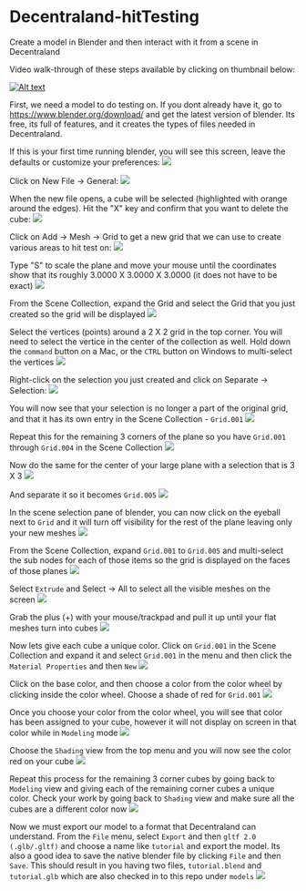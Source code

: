# Decentraland-hitTesting
Create a model in Blender and then interact with it from a scene in Decentraland

Video walk-through of these steps available by clicking on thumbnail below:

[![Alt text](https://img.youtube.com/vi/5ufjKbY0LHs/0.jpg)](https://www.youtube.com/watch?v=5ufjKbY0LHs)

First, we need a model to do testing on.  If you dont already have it, go to https://www.blender.org/download/ and get the latest version of blender.  Its free, its full of features, and it creates the types of files needed in Decentraland.

If this is your first time running blender, you will see this screen, leave the defaults or customize your preferences:
<img src="./ReadMe/blender_0.5.png">

Click on New File -> General:
<img src="./ReadMe/blender_1.png">

When the new file opens, a cube will be selected (highlighted with orange around the edges).  Hit the "X" key and confirm that you want to delete the cube:
<img src="./ReadMe/blender_2.png">

Click on Add -> Mesh -> Grid to get a new grid that we can use to create various areas to hit test on:
<img src="./ReadMe/blender_3.png">

Type "S" to scale the plane and move your mouse until the coordinates show that its roughly 3.0000 X 3.0000 X 3.0000 (it does not have to be exact)
<img src="./ReadMe/blender_4.png">

From the Scene Collection, expand the Grid and select the Grid that you just created so the grid will be displayed
<img src="./ReadMe/blender_5.png">

Select the vertices (points) around a 2 X 2 grid in the top corner.  You will need to select the vertice in the center of the collection as well.  Hold down the `command` button on a Mac, or the `CTRL` button on Windows to multi-select the vertices
<img src="./ReadMe/blender_6.png">

Right-click on the selection you just created and click on Separate -> Selection:
<img src="./ReadMe/blender_7.png">

You will now see that your selection is no longer a part of the original grid, and that it has its own entry in the Scene Collection - `Grid.001`
<img src="./ReadMe/blender_8.png">

Repeat this for the remaining 3 corners of the plane so you have `Grid.001` through `Grid.004` in the Scene Collection
<img src="./ReadMe/blender_9.png">

Now do the same for the center of your large plane with a selection that is 3 X 3
<img src="./ReadMe/blender_10.png">

And separate it so it becomes `Grid.005`
<img src="./ReadMe/blender_11.png">

In the scene selection pane of blender, you can now click on the eyeball next to `Grid` and it will turn off visibility for the rest of the plane leaving only your new meshes
<img src="./ReadMe/blender_12.png">

From the Scene Collection, expand `Grid.001` to `Grid.005` and multi-select the sub nodes for each of those items so the grid is displayed on the faces of those planes
<img src="./ReadMe/blender_13.2.png">

Select `Extrude` and Select -> All to select all the visible meshes on the screen
<img src="./ReadMe/blender_15.png">

Grab the plus (+) with your mouse/trackpad and pull it up until your flat meshes turn into cubes
<img src="./ReadMe/blender_16.png">

Now lets give each cube a unique color.  Click on `Grid.001` in the Scene Collection and expand it and select `Grid.001` in the menu and then click the `Material Properties` and then `New`
<img src="./ReadMe/blender_17.1.png">

Click on the base color, and then choose a color from the color wheel by clicking inside the color wheel.  Choose a shade of red for `Grid.001`
<img src="./ReadMe/blender_18.png">

Once you choose your color from the color wheel, you will see that color has been assigned to your cube, however it will not display on screen in that color while in `Modeling` mode
<img src="./ReadMe/blender_19.1.png">

Choose the `Shading` view from the top menu and you will now see the color red on your cube
<img src="./ReadMe/blender_20.png">

Repeat this process for the remaining 3 corner cubes by going back to `Modeling` view and giving each of the remaining corner cubes a unique color.  Check your work by going back to `Shading` view and make sure all the cubes are a different color now
<img src="./ReadMe/blender_21.1.png">

Now we must export our model to a format that Decentraland can understand.  From the `File` menu, select `Export` and then `gltf 2.0 (.glb/.gltf)` and choose a name like `tutorial` and export the model.  Its also a good idea to save the native blender file by clicking `File` and then `Save`.  This should result in you having two files, `tutorial.blend` and `tutorial.glb` which are also checked in to this repo under `models`
<img src="./ReadMe/blender_22.1.png">

